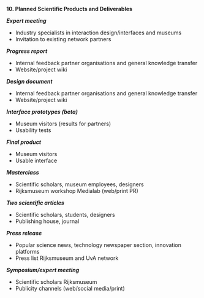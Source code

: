 **10. Planned Scientific Products and Deliverables**

***Expert meeting***
+ Industry specialists in interaction design/interfaces and museums
+ Invitation to existing network partners

***Progress report***
+ Internal feedback partner organisations and general knowledge transfer
+ Website/project wiki

***Design document***
+ Internal feedback partner organisations and general knowledge transfer
+ Website/project wiki

***Interface prototypes (beta)***
+ Museum visitors (results for partners)
+ Usability tests

***Final product***
+ Museum visitors
+ Usable interface

***Masterclass***
+ Scientific scholars, museum employees, designers
+ Rijksmuseum workshop Medialab (web/print PR)

***Two scientific articles***
+ Scientific scholars, students, designers
+ Publishing house, journal

***Press release***
+ Popular science news, technology newspaper section, innovation platforms
+ Press list Rijksmuseum and UvA network

***Symposium/expert meeting***
+ Scientific scholars Rijksmuseum
+ Publicity channels (web/social media/print)
